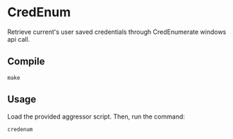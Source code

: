 # CredEnum

Retrieve current's user saved credentials through CredEnumerate windows api call.

## Compile

```
make
```

## Usage

Load the provided aggressor script. Then, run the command:

```
credenum
```